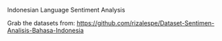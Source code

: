 Indonesian Language Sentiment Analysis

Grab the datasets from:
https://github.com/rizalespe/Dataset-Sentimen-Analisis-Bahasa-Indonesia

